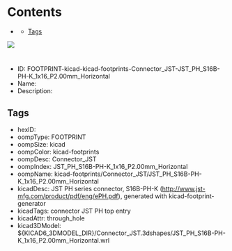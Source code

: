 



Contents
========

* [](#)
	* [Tags](#tags)
  
![][im]
# 

- ID: FOOTPRINT-kicad-kicad-footprints-Connector_JST-JST_PH_S16B-PH-K_1x16_P2.00mm_Horizontal
- Name: 
- Description: 

## Tags

- hexID: 
- oompType: FOOTPRINT
- oompSize: kicad
- oompColor: kicad-footprints
- oompDesc: Connector_JST
- oompIndex: JST_PH_S16B-PH-K_1x16_P2.00mm_Horizontal
- oompName: kicad-footprints/Connector_JST/JST_PH_S16B-PH-K_1x16_P2.00mm_Horizontal
- kicadDesc: JST PH series connector, S16B-PH-K (http://www.jst-mfg.com/product/pdf/eng/ePH.pdf), generated with kicad-footprint-generator
- kicadTags: connector JST PH top entry
- kicadAttr: through_hole
- kicad3DModel: ${KICAD6_3DMODEL_DIR}/Connector_JST.3dshapes/JST_PH_S16B-PH-K_1x16_P2.00mm_Horizontal.wrl



[im]: image.png
